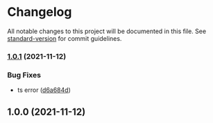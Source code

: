 # Changelog

All notable changes to this project will be documented in this file. See [standard-version](https://github.com/conventional-changelog/standard-version) for commit guidelines.

### [1.0.1](https://github.com/noyobo/postcss-selector-rename/compare/v1.0.0...v1.0.1) (2021-11-12)


### Bug Fixes

* ts error ([d6a684d](https://github.com/noyobo/postcss-selector-rename/commit/d6a684d3fb2c66f6ebe8295afc8dc0541472746d))

## 1.0.0 (2021-11-12)
